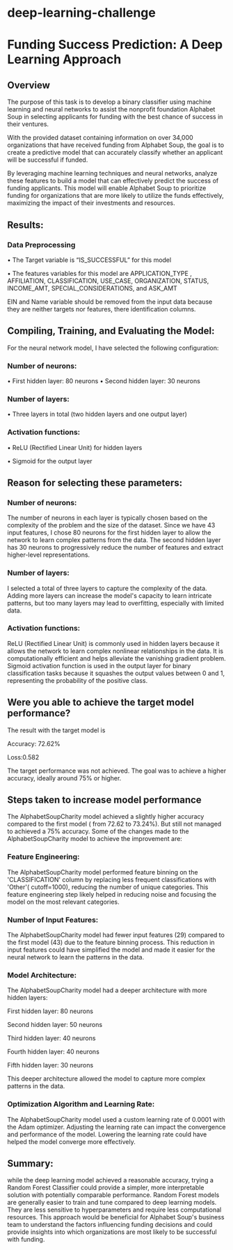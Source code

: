 # deep-learning-challenge
# Funding Success Prediction: A Deep Learning Approach
## Overview 
  The purpose of this task is to develop a binary classifier using machine learning and neural networks to assist the nonprofit foundation Alphabet Soup in selecting applicants for funding with the best chance of success in their ventures.
  
  With the provided dataset containing information on over 34,000 organizations that have received funding from Alphabet Soup, the goal is to create a predictive model that can accurately classify whether an applicant will be successful if funded.
  
  By leveraging machine learning techniques and neural networks, analyze these features to build a model that can effectively predict the success of funding applicants. This model will enable Alphabet Soup to prioritize funding for organizations that are more likely to utilize the funds effectively, maximizing the impact of their investments and resources.

## Results: 
### Data Preprocessing

•	The Target variable is “IS_SUCCESSFUL” for this  model

•	The features variables for this model are APPLICATION_TYPE , AFFILIATION, CLASSIFICATION, USE_CASE, ORGANIZATION, STATUS, INCOME_AMT, SPECIAL_CONSIDERATIONS, and ASK_AMT  

EIN and Name variable should be removed from the input data because they are neither targets nor features, there identification columns.

## Compiling, Training, and Evaluating the Model:

For the neural network model, I have selected the following configuration:
### Number of neurons:
•	First hidden layer: 80 neurons
•	Second hidden layer: 30 neurons
### Number of layers:
•	Three layers in total (two hidden layers and one output layer)

### Activation functions:
•	ReLU (Rectified Linear Unit) for hidden layers

•	Sigmoid for the output layer

## Reason for selecting these parameters:
### Number of neurons:
The number of neurons in each layer is typically chosen based on the complexity of the problem and the size of the dataset. Since we have 43 input features, I chose 80 neurons for the first hidden layer to allow the network to learn complex patterns from the data. The second hidden layer has 30 neurons to progressively reduce the number of features and extract higher-level representations.

### Number of layers:
I selected a total of three layers to capture the complexity of the data. Adding more layers can increase the model's capacity to learn intricate patterns, but too many layers may lead to overfitting, especially with limited data.

### Activation functions:
ReLU (Rectified Linear Unit) is commonly used in hidden layers because it allows the network to learn complex nonlinear relationships in the data. It is computationally efficient and helps alleviate the vanishing gradient problem.
Sigmoid activation function is used in the output layer for binary classification tasks because it squashes the output values between 0 and 1, representing the probability of the positive class.

## Were you able to achieve the target model performance?
The result with the target model is 

Accuracy: 72.62%

Loss:0.582 

The target performance was not achieved. The goal was to achieve a higher accuracy, ideally around 75% or higher.

## Steps taken to increase model performance
The AlphabetSoupCharity  model achieved a slightly higher accuracy compared to the first model ( from 72.62 to 73.24%). But still not managed to achieved a 75% accuracy. Some of the changes made to the AlphabetSoupCharity model to achieve the improvement are:

### Feature Engineering:
The AlphabetSoupCharity model performed feature binning on the 'CLASSIFICATION' column by replacing less frequent classifications with 'Other'( cutoff=1000), reducing the number of unique categories. This feature engineering step likely helped in reducing noise and focusing the model on the most relevant categories.

### Number of Input Features:
The AlphabetSoupCharity model had fewer input features (29) compared to the first model (43) due to the feature binning process. This reduction in input features could have simplified the model and made it easier for the neural network to learn the patterns in the data.

### Model Architecture:
The AlphabetSoupCharity model had a deeper architecture with more hidden layers:

First hidden layer: 80 neurons

Second hidden layer: 50 neurons

Third hidden layer: 40 neurons

Fourth hidden layer: 40 neurons

Fifth hidden layer: 30 neurons

This deeper architecture allowed the model to capture more complex patterns in the data.

### Optimization Algorithm and Learning Rate:

The AlphabetSoupCharity model used a custom learning rate of 0.0001 with the Adam optimizer. Adjusting the learning rate can impact the convergence and performance of the model. Lowering the learning rate could have helped the model converge more effectively.

## Summary: 
while the deep learning model achieved a reasonable accuracy, trying a Random Forest Classifier could provide a simpler, more interpretable solution with potentially comparable performance. Random Forest models are generally easier to train and tune compared to deep learning models. They are less sensitive to hyperparameters and require less computational resources. This approach would be beneficial for Alphabet Soup's business team to understand the factors influencing funding decisions and could provide insights into which organizations are most likely to be successful with funding.

